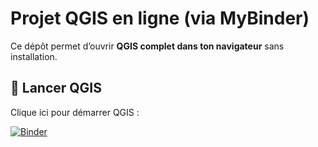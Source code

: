 # Projet QGIS en ligne (via MyBinder)

Ce dépôt permet d’ouvrir **QGIS complet dans ton navigateur** sans installation.

## 🚀 Lancer QGIS

Clique ici pour démarrer QGIS :

[![Binder](https://mybinder.org/badge_logo.svg)](https://mybinder.org/v2/gh/sowerbii/qgis-cloud-project/HEAD)
